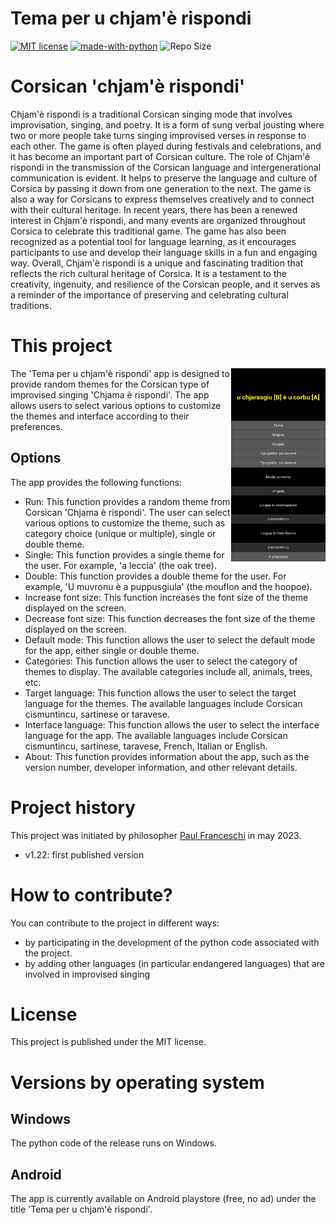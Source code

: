 # Tema per u chjam'è rispondi

[![MIT license](https://img.shields.io/badge/License-MIT-blue.svg)](https://lbesson.mit-license.org/)
[![made-with-python](https://img.shields.io/badge/Made%20with-Python-1f425f.svg)](https://www.python.org/)
![Repo Size](https://img.shields.io/github/repo-size/paulfranceschi/Tema-per-u-chjam-e-rispondi)

# Corsican 'chjam'è rispondi'
Chjam'è rispondi is a traditional Corsican singing mode that involves improvisation, singing, and poetry. It is a form of sung verbal jousting where two or more people take turns singing improvised verses in response to each other. The game is often played during festivals and celebrations, and it has become an important part of Corsican culture.
The role of Chjam'è rispondi in the transmission of the Corsican language and intergenerational communication is evident. It helps to preserve the language and culture of Corsica by passing it down from one generation to the next. The game is also a way for Corsicans to express themselves creatively and to connect with their cultural heritage.
In recent years, there has been a renewed interest in Chjam'è rispondi, and many events are organized throughout Corsica to celebrate this traditional game. The game has also been recognized as a potential tool for language learning, as it encourages participants to use and develop their language skills in a fun and engaging way.
Overall, Chjam'è rispondi is a unique and fascinating tradition that reflects the rich cultural heritage of Corsica. It is a testament to the creativity, ingenuity, and resilience of the Corsican people, and it serves as a reminder of the importance of preserving and celebrating cultural traditions.

# This project
<img align="right" width="30%" src="https://github.com/paulfranceschi/Tema-per-u-chjam-e-rispondi/blob/main/Screenshot_2023-04-08-12-52-06-505_1024x500.jpg">

The 'Tema per u chjam'è rispondi' app is designed to provide random themes for the Corsican type of improvised singing 'Chjama è rispondi'. The app allows users to select various options to customize the themes and interface according to their preferences.

## Options
The app provides the following functions:
* Run: This function provides a random theme from Corsican 'Chjama è rispondi'. The user can select various options to customize the theme, such as category choice (unique or multiple), single or double theme.
* Single: This function provides a single theme for the user. For example, 'a leccia' (the oak tree).
* Double: This function provides a double theme for the user. For example, 'U muvronu è a puppusgiula' (the mouflon and the hoopoe).
* Increase font size: This function increases the font size of the theme displayed on the screen.
* Decrease font size: This function decreases the font size of the theme displayed on the screen.
* Default mode: This function allows the user to select the default mode for the app, either single or double theme.
* Categories: This function allows the user to select the category of themes to display. The available categories include all, animals, trees, etc.
* Target language: This function allows the user to select the target language for the themes. The available languages include Corsican cismuntincu, sartinese or taravese.
* Interface language: This function allows the user to select the interface language for the app. The available languages include Corsican cismuntincu, sartinese, taravese, French, Italian or English.
* About: This function provides information about the app, such as the version number, developer information, and other relevant details.

# Project history
This project was initiated by philosopher [Paul Franceschi](https://www.paulfranceschi.com) in may 2023.

* v1.22: first published version

# How to contribute?
You can contribute to the project in different ways:
* by participating in the development of the python code associated with the project.
* by adding other languages (in particular endangered languages) that are involved in improvised singing

# License
This project is published under the MIT license. 

# Versions by operating system
## Windows
The python code of the release runs on Windows.

## Android
The app is currently available on Android playstore (free, no ad) under the title 'Tema per u chjam'è rispondi'.
